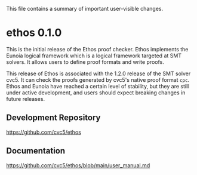 This file contains a summary of important user-visible changes.

ethos 0.1.0
===========

This is the initial release of the Ethos proof checker.  Ethos implements the Eunoia logical framework which is a logical framework targeted at SMT solvers.  It allows users to define proof formats and write proofs.

This release of Ethos is associated with the 1.2.0 release of the SMT solver cvc5.  It can check the proofs generated by cvc5's native proof format `cpc`.  Ethos and Eunoia have reached a certain level of stability, but they are still under active development, and users should expect breaking changes in future releases.

## Development Repository

https://github.com/cvc5/ethos

## Documentation

https://github.com/cvc5/ethos/blob/main/user_manual.md

